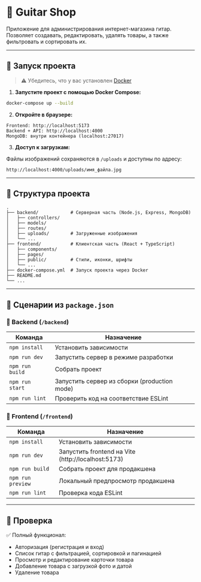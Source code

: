 # 🎸 Guitar Shop

Приложение для администрирования интернет-магазина гитар. Позволяет создавать, редактировать, удалять товары, а также фильтровать и сортировать их.

---

## 🚀 Запуск проекта

> ⚠️ Убедитесь, что у вас установлен [Docker](https://www.docker.com/products/docker-desktop/)

1. **Запустите проект с помощью Docker Compose:**

```bash
docker-compose up --build
```

2. **Откройте в браузере:**

```text
Frontend: http://localhost:5173
Backend + API: http://localhost:4000
MongoDB: внутри контейнера (localhost:27017)
```

3. **Доступ к загрузкам:**

Файлы изображений сохраняются в `/uploads` и доступны по адресу:

```
http://localhost:4000/uploads/имя_файла.jpg
```

---

## 📂 Структура проекта

```
.
├── backend/            # Серверная часть (Node.js, Express, MongoDB)
│   ├── controllers/
│   ├── models/
│   ├── routes/
│   ├── uploads/        # Загруженные изображения
│   └── ...
├── frontend/           # Клиентская часть (React + TypeScript)
│   ├── components/
│   ├── pages/
│   ├── public/         # Стили, иконки, шрифты
│   └── ...
├── docker-compose.yml  # Запуск проекта через Docker
├── README.md
└── ...
```

---

## 📜 Сценарии из `package.json`

### 🔧 Backend (`/backend`)

| Команда                  | Назначение                                         |
|--------------------------|----------------------------------------------------|
| `npm install`            | Установить зависимости                            |
| `npm run dev`            | Запустить сервер в режиме разработки              |
| `npm run build`          | Собрать проект                                    |
| `npm run start`          | Запустить сервер из сборки (production mode)      |
| `npm run lint`           | Проверить код на соответствие ESLint              |

### 🎨 Frontend (`/frontend`)

| Команда                  | Назначение                                         |
|--------------------------|----------------------------------------------------|
| `npm install`            | Установить зависимости                            |
| `npm run dev`            | Запустить frontend на Vite (http://localhost:5173)|
| `npm run build`          | Собрать проект для продакшена                     |
| `npm run preview`        | Локальный предпросмотр продакшена                 |
| `npm run lint`           | Проверка кода ESLint                              |

---

## 🧪 Проверка

✅ Полный функционал:
- Авторизация (регистрация и вход)
- Список гитар с фильтрацией, сортировкой и пагинацией
- Просмотр и редактирование карточки товара
- Добавление товара с загрузкой фото и датой
- Удаление товара